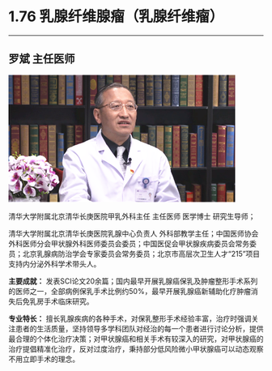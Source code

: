 # 1.76 乳腺纤维腺瘤（乳腺纤维瘤）

---



## 罗斌 主任医师

![1678427327852](image/c01_76/1678427327852.png)

清华大学附属北京清华长庚医院甲乳外科主任 主任医师 医学博士 研究生导师；

清华大学附属北京清华长庚医院乳腺中心负责人 外科部教学主任；中国医师协会外科医师分会甲状腺外科医师委员会委员；中国医促会甲状腺疾病委员会常务委员；北京乳腺病防治学会专家委员会常务委员；北京市高层次卫生人才“215”项目支持内分泌外科学术带头人。

**主要成就：** 发表SCI论文20余篇；国内最早开展乳腺癌保乳及肿瘤整形手术系列的医师之一，全部病例保乳手术比例约50%，最早开展乳腺癌新辅助化疗肿瘤消失后免乳房手术临床研究。

**专业特长：** 擅长乳腺疾病的各种手术，对保乳整形手术经验丰富，治疗时强调关注患者的生活质量，坚持领导多学科团队对经治的每一个患者进行讨论分析，提供最合理的个体化治疗决策；对甲状腺癌和相关手术有较深入的研究，对甲状腺癌的治疗提倡精准化治疗，反对过度治疗，秉持部分低风险微小甲状腺癌可以动态观察不用立即手术的理念。
